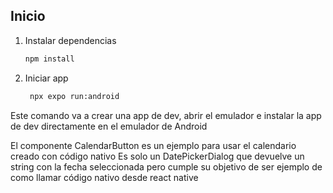 ## Inicio

1. Instalar dependencias

   ```bash
   npm install
   ```

2. Iniciar app

   ```bash
    npx expo run:android
   ```
Este comando va a crear una app de dev, abrir el emulador e instalar la app de dev directamente en el emulador de Android

El componente CalendarButton es un ejemplo para usar el calendario creado con código nativo
Es solo un DatePickerDialog que devuelve un string con la fecha seleccionada pero cumple su objetivo de ser ejemplo
de como llamar código nativo desde react native